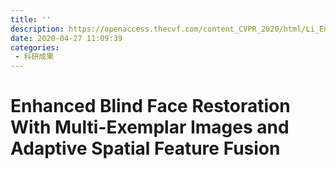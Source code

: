 ```yaml
---
title: ''
description: https://openaccess.thecvf.com/content_CVPR_2020/html/Li_Enhanced_Blind_Face_Restoration_With_Multi-Exemplar_Images_and_Adaptive_Spatial_CVPR_2020_paper.html
date: 2020-04-27 11:09:39
categories:
 - 科研成果
---
```

# Enhanced Blind Face Restoration With Multi-Exemplar Images and Adaptive Spatial Feature Fusion